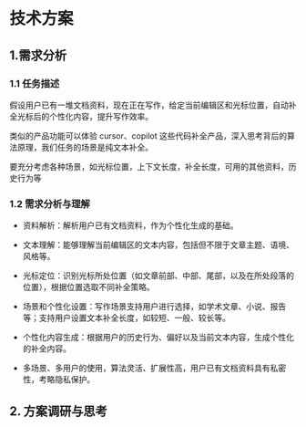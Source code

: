 # 技术方案

## 1.需求分析

### 1.1 任务描述

假设用户已有一堆文档资料，现在正在写作，给定当前编辑区和光标位置，自动补全光标后的个性化内容，提升写作效率。

类似的产品功能可以体验 cursor、copilot 这些代码补全产品，深入思考背后的算法原理，我们任务的场景是纯文本补全。

要充分考虑各种场景，如光标位置，上下文长度，补全长度，可用的其他资料，历史行为等

### 1.2 需求分析与理解

- 资料解析：解析用户已有文档资料，作为个性化生成的基础。

- 文本理解：能够理解当前编辑区的文本内容，包括但不限于文章主题、语境、风格等。

- 光标定位：识别光标所处位置（如文章前部、中部、尾部，以及在所处段落的位置），根据位置选取不同补全策略。

- 场景和个性化设置：写作场景支持用户进行选择，如学术文章、小说、报告等；支持用户设置文本补全长度，如较短、一般、较长等。

- 个性化内容生成：根据用户的历史行为、偏好以及当前文本内容，生成个性化的补全内容。

- 多场景、多用户的使用，算法灵活、扩展性高，用户已有文档资料具有私密性，考略隐私保护。

## 2. 方案调研与思考
